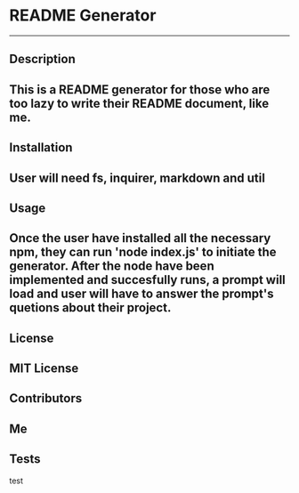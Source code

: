 # README Generator
  ---
  ## Description

  This is a README generator for those who are too lazy to write their README document, like me. 
  ---
  ## Installation

  User will need fs, inquirer, markdown and util
  ---
  ## Usage

  Once the user have installed all the necessary npm, they can run 'node index.js' to initiate the generator. After the node have been implemented and succesfully runs, a prompt will load and user will have to answer the prompt's quetions about their project.
  ---
  ## License

  MIT License
  ---
  ## Contributors

  Me
  ---
  ## Tests

  test
